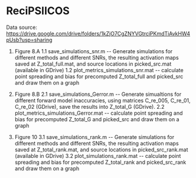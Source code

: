 # ReciPSIICOS

Data source: https://drive.google.com/drive/folders/1kZjO7CgZNYVGtrciPKmdTiAvkHW4pUsb?usp=sharing

1. Figure 8.A
	1.1 save_simulations_snr.m -- Generate simulations for different methods and different SNRs, the resulting activation maps saved at Z_total_full.mat, and source locations in picked_src.mat (available in GDrive)
	1.2 plot_metrics_simulations_snr.mat -- calculate point spreading and bias for precomputed Z_total_full and picked_src and draw them on a graph

2. Figure 8.B
	2.1 save_simulations_Gerror.m -- Generate simualtions for different forward model inaccuracies, using matrices C_re_005, C_re_01, C_re_02 (GDrive), save the results into Z_total_G (GDrive).
	2.2 plot_metrics_simulations_Gerror.mat -- calculate point spreading and bias for precomputed Z_total_G and picked_src and draw them on a graph

3. Figure 10
	3.1 save_simulations_rank.m -- Generate simulations for different methods and different SNRs, the resulting activation maps saved at Z_total_rank.mat, and source locations in picked_src_rank.mat (available in GDrive)
	3.2 plot_simulations_rank.mat -- calculate point spreading and bias for precomputed Z_total_rank and picked_src_rank and draw them on a graph
